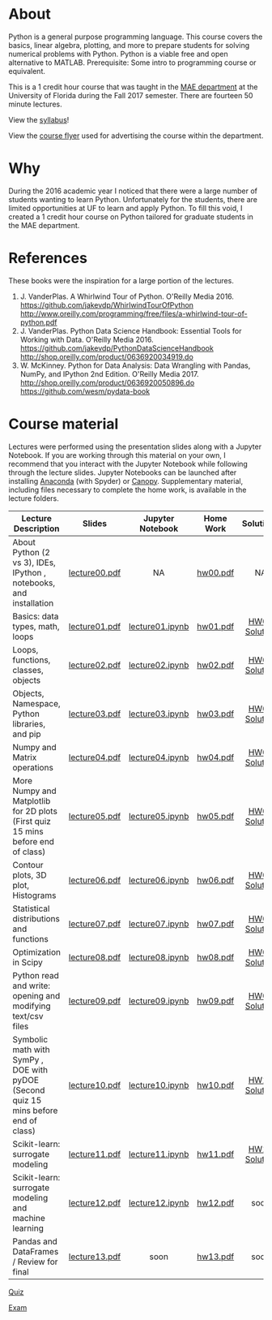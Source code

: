 # About
Python is a general purpose programming language. This course covers the basics, linear algebra, plotting, and more to prepare students for solving numerical problems with Python. Python is a viable free and open alternative to MATLAB. Prerequisite: Some intro to programming course or equivalent.

This is a 1 credit hour course that was taught in the [MAE department](http://www.mae.ufl.edu/) at the University of Florida during the Fall 2017 semester. There are fourteen 50 minute lectures.

View the [syllabus](syllabus/syllabus.pdf)!

View the [course flyer](PythonProgrammingEML6934.pdf) used for advertising the course within the department.


# Why
During the 2016 academic year I noticed that there were a large number of students wanting to learn Python. Unfortunately for the students, there are limited opportunities at UF to learn and apply Python. To fill this void, I created a 1 credit hour course on Python tailored for graduate students in the MAE department.

# References
These books were the inspiration for a large portion of the lectures.

1. J. VanderPlas. A Whirlwind Tour of Python. O'Reilly Media 2016. https://github.com/jakevdp/WhirlwindTourOfPython http://www.oreilly.com/programming/free/files/a-whirlwind-tour-of-python.pdf
2. J. VanderPlas. Python Data Science Handbook: Essential Tools for Working with Data. O'Reilly Media 2016. https://github.com/jakevdp/PythonDataScienceHandbook http://shop.oreilly.com/product/0636920034919.do
3. W. McKinney. Python for Data Analysis: Data Wrangling with Pandas, NumPy, and IPython 2nd Edition. O'Reilly Media 2017. http://shop.oreilly.com/product/0636920050896.do https://github.com/wesm/pydata-book



# Course material

Lectures were performed using the presentation slides along with a Jupyter Notebook. If you are working through this material on your own, I recommend that you interact with the Jupyter Notebook while following through the lecture slides. Jupyter Notebooks can be launched after installing [Anaconda](https://www.anaconda.com/download) (with Spyder) or [Canopy](https://store.enthought.com/downloads/). Supplementary material, including files necessary to complete the home work, is available in the lecture folders.


| Lecture Description | Slides        | Jupyter Notebook | Home Work | Solutions |
| ------------- | ------------- |:----------------:| :--------:| :--------:|
|About Python (2 vs 3), IDEs, IPython , notebooks, and installation| [lecture00.pdf](lectures/lecture00/lecture00.pdf) | NA  | [hw00.pdf](lectures/lecture00/hw00.pdf) | NA |
| Basics: data types, math, loops | [lecture01.pdf](lectures/lecture01/lecture01.pdf) | [lecture01.ipynb](lectures/lecture01/lecture01.ipynb)  | [hw01.pdf](lectures/lecture01/hw01.pdf) | [HW01 Solution](homework_solutions/HW01/) |
| Loops, functions, classes, objects| [lecture02.pdf](lectures/lecture02/lecture02.pdf) | [lecture02.ipynb](lectures/lecture02/lecture02.ipynb)  | [hw02.pdf](lectures/lecture02/hw02.pdf) | [HW02 Solution](homework_solutions/HW02/) |
| Objects, Namespace, Python libraries, and pip | [lecture03.pdf](lectures/lecture03/lecture03.pdf) | [lecture03.ipynb](lectures/lecture03/lecture03.ipynb)  | [hw03.pdf](lectures/lecture03/hw03.pdf) | [HW03 Solution](homework_solutions/HW03/) |
| Numpy and Matrix operations | [lecture04.pdf](lectures/lecture04/lecture04.pdf) | [lecture04.ipynb](lectures/lecture04/lecture04.ipynb)  | [hw04.pdf](lectures/lecture04/hw04.pdf) | [HW04 Solution](homework_solutions/HW04/) |
| More Numpy and Matplotlib for 2D plots (First quiz 15 mins before end of class) | [lecture05.pdf](lectures/lecture05/lecture05.pdf) | [lecture05.ipynb](lectures/lecture05/lecture05.ipynb)  | [hw05.pdf](lectures/lecture05/hw05.pdf) | [HW05 Solution](homework_solutions/HW05/) |
| Contour plots, 3D plot, Histograms | [lecture06.pdf](lectures/lecture06/lecture06.pdf) | [lecture06.ipynb](lectures/lecture06/lecture06.ipynb)  | [hw06.pdf](lectures/lecture06/hw06.pdf) | [HW06 Solution](homework_solutions/HW06/hw06_solution.py) |
| Statistical distributions and functions | [lecture07.pdf](lectures/lecture07/lecture07.pdf) | [lecture07.ipynb](lectures/lecture07/lecture07.ipynb)  | [hw07.pdf](lectures/lecture07/hw07.pdf) | [HW07 Solution](homework_solutions/hw07_solution.py) |
| Optimization in Scipy | [lecture08.pdf](lectures/lecture08/lecture08.pdf) | [lecture08.ipynb](lectures/lecture08/lecture08.ipynb)  | [hw08.pdf](lectures/lecture08/hw08.pdf) | [HW08 Solution](homework_solutions/hw08_solution.py) |
| Python read and write: opening and modifying text/csv files | [lecture09.pdf](lectures/lecture09/lecture09.pdf) | [lecture09.ipynb](lectures/lecture09/lecture09.ipynb)  | [hw09.pdf](lectures/lecture09/hw09.pdf) | [HW09 Solution](homework_solutions/hw09_solution.py) |
| Symbolic math with SymPy , DOE with pyDOE (Second quiz 15 mins before end of class) | [lecture10.pdf](lectures/lecture10/lecture10.pdf) | [lecture10.ipynb](lectures/lecture10/lecture10.ipynb)  | [hw10.pdf](lectures/lecture10/hw10.pdf) | [HW10 Solution](homework_solutions/hw10_solution.py) |
| Scikit-learn: surrogate modeling | [lecture11.pdf](lectures/lecture11/lecture11.pdf) | [lecture11.ipynb](lectures/lecture11/lecture11.ipynb)  | [hw11.pdf](lectures/lecture11/hw11.pdf) | [HW11 Solution](homework_solutions/hw11_solution.py) |
| Scikit-learn: surrogate modeling and machine learning | [lecture12.pdf](lectures/lecture12/lecture12.pdf) | [lecture12.ipynb](lectures/lecture12/lecture12.ipynb)  | [hw12.pdf](lectures/lecture12/hw12.pdf) | soon |
| Pandas and DataFrames / Review for final | [lecture13.pdf](lectures/lecture13/lecture13.pdf) | soon  | [hw13.pdf](lectures/lecture13/hw13.pdf) | soon |

[Quiz](/quiz)

[Exam](/exam)
